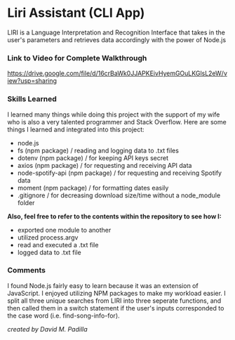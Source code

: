 # Liri Assistant (CLI App)

LIRI is a Language Interpretation and Recognition Interface that takes in the user's
parameters and retrieves data accordingly with the power of Node.js

### Link to Video for Complete Walkthrough

https://drive.google.com/file/d/16crBaWk0JJAPKEivHyemGOuLKGlsL2eW/view?usp=sharing

### Skills Learned

I learned many things while doing this project with the support of my wife
who is also a very talented programmer and Stack Overflow. Here are some things
I learned and integrated into this project:

- node.js
- fs (npm package) / reading and logging data to .txt files
- dotenv (npm package) / for keeping API keys secret
- axios (npm package) / for requesting and receiving API data
- node-spotify-api (npm package) / for requesting and receiving Spotify data
- moment (npm package) / for formatting dates easily
- .gitignore / for decreasing download size/time without a node_module folder

**Also, feel free to refer to the contents within the repository to see how I:**

- exported one module to another
- utilized process.argv
- read and executed a .txt file
- logged data to .txt file

### Comments

I found Node.js fairly easy to learn because it was an extension of JavaScript. I enjoyed utilizing
NPM packages to make my workload easier. I split all three unique searches from LIRI into three
seperate functions, and then called them in a switch statement if the user's inputs corresponded
to the case word (i.e. find-song-info-for).

_created by David M. Padilla_
